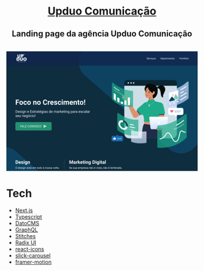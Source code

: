 <div align="center">
  <h1>
    <a href="https://www.upduocomunica.com.br" target="_blank">
      Upduo Comunicação
    </a>
  </h1>

  <h2>
    Landing page da agência Upduo Comunicação
  </h2>
</div>

<br>

<img src="public/Capa.png" alt="Screenshot da landing page da Upduo Comunicação">

<br>

# Tech

- [Next.js][next]
- [Typescript][typescript]
- [DatoCMS][dato_cms]
- [GraphQL][graphql]
- [Stitches][stitches]
- [Radix UI][radix_ui]
- [react-icons][react_icons]
- [slick-carousel][slick_carousel]
- [framer-motion][framer_motion]

[next]: https://nextjs.org
[typescript]: https://www.typescriptlang.org
[stitches]: https://stitches.dev
[graphql]: https://graphql.org
[react_icons]: https://react-icons.github.io/react-icons
[radix_ui]: https://www.radix-ui.com
[slick_carousel]: https://www.npmjs.com/package/slick-carousel
[framer_motion]: https://www.framer.com/motion
[dato_cms]: https://www.datocms.com
